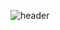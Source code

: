 ![header](https://capsule-render.vercel.app/api?type=wave&color=0:FFDAB9,100:a82da8&height=300&section=header&text=Hello%20I'm%20Keunjin&fontSize=90)
